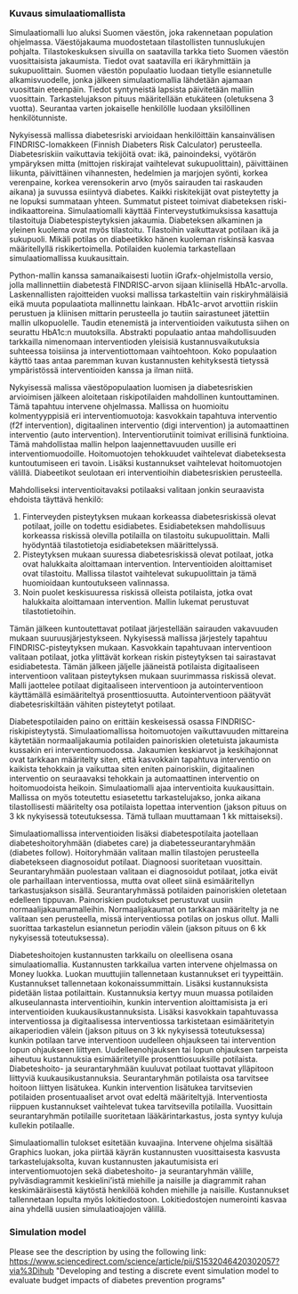 ### Kuvaus simulaatiomallista  
Simulaatiomalli luo aluksi Suomen väestön, joka rakennetaan population ohjelmassa. Väestöjakauma muodostetaan tilastollisten tunnuslukujen pohjalta.  Tilastokeskuksen sivuilla on saatavilla tarkka tieto Suomen väestön vuosittaisista jakaumista. Tiedot ovat saatavilla eri ikäryhmittäin ja sukupuolittain. Suomen väestön populaatio luodaan tietylle esiannetulle alkamisvuodelle, jonka jälkeen simulaatiomallia lähdetään ajamaan vuosittain eteenpäin. Tiedot syntyneistä lapsista päivitetään malliin vuosittain. Tarkastelujakson pituus määritellään etukäteen (oletuksena 3 vuotta). Seurantaa varten jokaiselle henkilölle luodaan yksilöllinen henkilötunniste. 

Nykyisessä mallissa diabetesriski arvioidaan henkilöittäin kansainvälisen FINDRISC-lomakkeen (Finnish Diabeters Risk Calculator) perusteella. Diabetesriskiin vaikuttavia tekijöitä ovat: ikä, painoindeksi, vyötärön ympäryksen mitta (mittojen riskirajat vaihtelevat sukupuolittain), päivittäinen liikunta, päivittäinen vihannesten, hedelmien ja marjojen syönti, korkea verenpaine, korkea verensokerin arvo (myös sairauden tai raskauden aikana) ja suvussa esiintyvä diabetes. Kaikki riskitekijät ovat pisteytetty ja ne lopuksi summataan yhteen. Summatut pisteet toimivat diabeteksen riski-indikaattoreina. Simulaatiomalli käyttää Finterveystutkimuksissa kasattuja tilastoituja Diabetespisteytyksien jakaumia. Diabeteksen alkaminen ja yleinen kuolema ovat myös tilastoitu. Tilastoihin vaikuttavat potilaan ikä ja sukupuoli. Mikäli potilas on diabeetikko hänen kuoleman riskinsä kasvaa määritellyllä riskikertoimella. Potilaiden kuolemia tarkastellaan simulaatiomallissa kuukausittain.            

Python-mallin kanssa samanaikaisesti luotiin iGrafx-ohjelmistolla versio, jolla mallinnettiin diabetestä FINDRISC-arvon sijaan kliinisellä HbA1c-arvolla. Laskennallisten rajoitteiden vuoksi mallissa tarkasteltiin vain riskiryhmäläisiä eikä muuta populaatiota mallinnettu lainkaan. HbA1c-arvot arvottiin riskiin perustuen ja kliinisen mittarin perusteella jo tautiin sairastuneet jätettiin mallin ulkopuolelle. Taudin etenemistä ja interventioiden vaikutusta siihen on seurattu HbA1c:n muutoksilla. Abstrakti populaatio antaa mahdollisuuden tarkkailla nimenomaan interventioden yleisisiä kustannusvaikutuksia suhteessa toisiinsa ja interventiottomaan vaihtoehtoon. Koko populaation käyttö taas antaa paremman kuvan kustannusten kehityksestä tietyssä ympäristössä interventioiden kanssa ja ilman niitä.

Nykyisessä malissa väestöpopulaation luomisen ja diabetesriskien arvioimisen jälkeen aloitetaan riskipotilaiden mahdollinen kuntouttaminen. Tämä tapahtuu intervene ohjelmassa. Mallissa on huomioitu kolmentyyppisiä eri interventiomuotoja: kasvokkain tapahtuva interventio (f2f intervention), digitaalinen interventio (digi intervention) ja automaattinen interventio (auto intervention). Interventiorutiinit toimivat erillisinä funktioina. Tämä mahdollistaa mallin helpon laajennettavuuden uusille eri interventiomuodoille. Hoitomuotojen tehokkuudet vaihtelevat diabeteksesta kuntoutumiseen eri tavoin. Lisäksi kustannukset vaihtelevat hoitomuotojen välillä. Diabeetikot seulotaan eri interventioihin diabetesriskien perusteella. 

Mahdolliseksi interventioitavaksi potilaaksi valitaan jonkin seuraavista ehdoista täyttävä henkilö: 
1)	Finterveyden pisteytyksen mukaan korkeassa diabetesriskissä olevat potilaat, joille on todettu esidiabetes. Esidiabeteksen mahdollisuus korkeassa riskissä olevilla potilailla on tilastoitu sukupuolittain. Malli hyödyntää tilastotietoja esidiabeteksen määrittelyssä.
2)	Pisteytyksen mukaan suuressa diabetesriskissä olevat potilaat, jotka ovat halukkaita aloittamaan intervention. Interventioiden aloittamiset ovat tilastoitu. Mallissa tilastot vaihtelevat sukupuolittain ja tämä huomioidaan kuntoutukseen valinnassa. 
3)	Noin puolet keskisuuressa riskissä olleista potilaista, jotka ovat halukkaita aloittamaan intervention. Mallin lukemat perustuvat tilastotietoihin. 

Tämän jälkeen kuntoutettavat potilaat järjestellään sairauden vakavuuden mukaan suuruusjärjestykseen. Nykyisessä mallissa järjestely tapahtuu FINDRISC-pisteytyksen mukaan. Kasvokkain tapahtuvaan interventioon valitaan potilaat, jotka ylittävät korkean riskin pisteytyksen tai sairastavat esidiabetesta. Tämän jälkeen jäljelle jääneistä potilaista digitaaliseen interventioon valitaan pisteytyksen mukaan suurimmassa riskissä olevat. Malli jaottelee potilaat digitaaliseen interventioon ja autointerventioon käyttämällä esimääriteltyä prosenttiosuutta. Autointerventioon päätyvät diabetesriskiltään vähiten pisteytetyt potilaat.       

Diabetespotilaiden paino on erittäin keskeisessä osassa FINDRISC-riskipisteytystä. Simulaatiomallissa hoitomuotojen vaikuttavuuden mittareina käytetään normaalijakaumia potilaiden painoriskien oletetuista jakaumista kussakin eri interventiomuodossa. Jakaumien keskiarvot ja keskihajonnat ovat tarkkaan määritelty siten, että kasvokkain tapahtuva interventio on kaikista tehokkain ja vaikuttaa siten eniten painoriskiin, digitaalinen interventio on seuraavaksi tehokkain ja automaattinen interventio on hoitomuodoista heikoin. Simulaatiomalli ajaa interventioita kuukausittain. Mallissa on myös toteutettu esiasetettu tarkastelujakso, jonka aikana tilastollisesti määritelty osa potilaista lopettaa intervention (jakson pituus on 3 kk nykyisessä toteutuksessa. Tämä tullaan muuttamaan 1 kk mittaiseksi).  

Simulaatiomallissa interventioiden lisäksi diabetespotilaita jaotellaan diabeteshoitoryhmään (diabetes care) ja diabetesseurantaryhmään (diabetes follow). Hoitoryhmään valitaan mallin tilastojen perusteella diabetekseen diagnosoidut potilaat. Diagnoosi suoritetaan vuosittain. Seurantaryhmään puolestaan valitaan ei diagnosoidut potilaat, jotka eivät ole parhaillaan interventiossa, mutta ovat olleet siinä esimääritellyn tarkastusjakson sisällä. Seurantaryhmässä potilaiden painoriskien oletetaan edelleen tippuvan. Painoriskien pudotukset perustuvat uusiin normaalijakaumamalleihin. Normaalijakaumat on tarkkaan määritelty ja ne valitaan sen perusteella, missä interventiossa potilas on joskus ollut. Malli suorittaa tarkastelun esiannetun periodin välein (jakson pituus on 6 kk nykyisessä toteutuksessa). 

Diabeteshoitojen kustannusten tarkkailu on oleellisena osana simulaatiomallia. Kustannusten tarkkailua varten intervene ohjelmassa on Money luokka. Luokan muuttujiin tallennetaan kustannukset eri tyypeittäin. Kustannukset tallennetaan kokonaissummittain. Lisäksi kustannuksista pidetään listaa potilaittain. Kustannuksia kertyy muun muassa potilaiden alkuseulannasta interventioihin, kunkin intervention aloittamisista ja eri interventioiden kuukausikustannuksista.  Lisäksi kasvokkain tapahtuvassa interventiossa ja digitaalisessa interventiossa tarkistetaan esimääritetyin aikaperiodien välein (jakson pituus on 3 kk nykyisessä toteutuksessa) kunkin potilaan tarve interventioon uudelleen ohjaukseen tai intervention lopun ohjaukseen liittyen. Uudelleenohjauksen tai lopun ohjauksen tarpeista aiheutuu kustannuksia esimääritetyille prosenttiosuuksille potilaista. Diabeteshoito- ja seurantaryhmään kuuluvat potilaat tuottavat ylläpitoon liittyviä kuukausikustannuksia. Seurantaryhmän potilaista osa tarvitsee hoitoon liittyen lisätukea. Kunkin intervention lisätukea tarvitsevien potilaiden prosentuaaliset arvot ovat edeltä määriteltyjä. Interventiosta riippuen kustannukset vaihtelevat tukea tarvitsevilla potilailla. Vuosittain seurantaryhmän potilaille suoritetaan lääkärintarkastus, josta syntyy kuluja kullekin potilaalle.   

Simulaatiomallin tulokset esitetään kuvaajina. Intervene ohjelma sisältää Graphics luokan, joka piirtää käyrän kustannusten vuosittaisesta kasvusta tarkastelujaksolta, kuvan kustannusten jakautumisista eri interventiomuotojen sekä diabeteshoito- ja seurantaryhmän välille, pylväsdiagrammit keskielini’istä miehille ja naisille ja diagrammit rahan keskimääräisestä käytöstä henkilöä kohden miehille ja naisille. Kustannukset tallennetaan lopulta myös lokitiedostoon. Lokitiedostojen numerointi kasvaa aina yhdellä uusien simulaatioajojen välillä.

### Simulation model

Please see the description by using the following link: 
https://www.sciencedirect.com/science/article/pii/S1532046420302057?via%3Dihub
"Developing and testing a discrete event simulation model to evaluate budget impacts of diabetes prevention programs"

